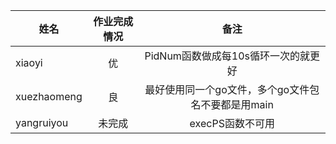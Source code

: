 | 姓名     | 作业完成情况   |  备注  |
| --------   | :-----:  | :----:  |
|xiaoyi|优|PidNum函数做成每10s循环一次的就更好|
|xuezhaomeng|良|最好使用同一个go文件，多个go文件包名不要都是用main|
|yangruiyou|未完成|execPS函数不可用|
